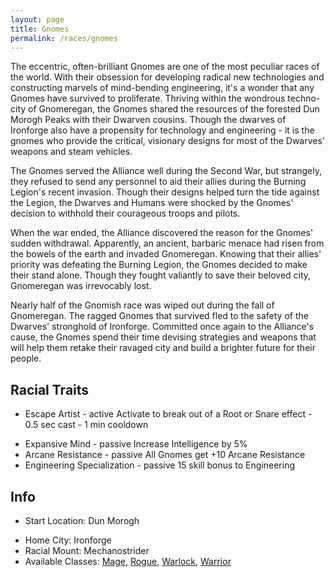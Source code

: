 ```yaml
---
layout: page
title: Gnomes
permalink: /races/gnomes
---
```


The eccentric, often-brilliant Gnomes are one of the most peculiar races of the world. With their obsession for developing radical new technologies and constructing marvels of mind-bending engineering, it's a wonder that any Gnomes have survived to proliferate.
Thriving within the wondrous techno-city of Gnomeregan, the Gnomes shared the resources of the forested Dun Morogh Peaks with their Dwarven cousins. Though the dwarves of Ironforge also have a propensity for technology and engineering - it is the gnomes who provide the critical, visionary designs for most of the Dwarves' weapons and steam vehicles.

The Gnomes served the Alliance well during the Second War, but strangely, they refused to send any personnel to aid their allies during the Burning Legion's recent invasion. Though their designs helped turn the tide against the Legion, the Dwarves and Humans were shocked by the Gnomes' decision to withhold their courageous troops and pilots.

When the war ended, the Alliance discovered the reason for the Gnomes' sudden withdrawal. Apparently, an ancient, barbaric menace had risen from the bowels of the earth and invaded Gnomeregan. Knowing that their allies' priority was defeating the Burning Legion, the Gnomes decided to make their stand alone. Though they fought valiantly to save their beloved city, Gnomeregan was irrevocably lost.

Nearly half of the Gnomish race was wiped out during the fall of Gnomeregan. The ragged Gnomes that survived fled to the safety of the Dwarves' stronghold of Ironforge. Committed once again to the Alliance's cause, the Gnomes spend their time devising strategies and weapons that will help them retake their ravaged city and build a brighter future for their people.

## Racial Traits

+ Escape Artist - active Activate to break out of a Root or Snare effect - 0.5 sec cast - 1 min cooldown
- Expansive Mind - passive Increase Intelligence by 5%
- Arcane Resistance - passive All Gnomes get +10 Arcane Resistance
- Engineering Specialization - passive 15 skill bonus to Engineering

## Info

+ Start Location: Dun Morogh 
- Home City: Ironforge 
- Racial Mount: Mechanostrider 
- Available Classes: [Mage](/classes/mage), [Rogue](/classes/rogue), [Warlock](/classes/warlock), [Warrior](/classes/warrior)
